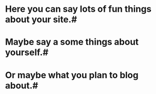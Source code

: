 # Here you can say lots of fun things about your site.#

# Maybe say a some things about yourself.#

# Or maybe what you plan to blog about.#
